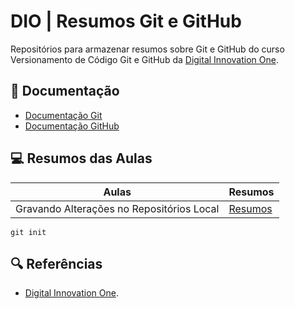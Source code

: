 
# DIO | Resumos Git e GitHub

Repositórios para armazenar resumos sobre Git e GitHub do curso Versionamento de Código Git e GitHub da [Digital Innovation One](htpps://www.dio.me/).

## 📘 Documentação
- [Documentação Git](https://git-scm.com/doc)
- [Documentação GitHub](https://docs.github.com/)


## 💻 Resumos das Aulas 

| Aulas | Resumos |
|-------|---------|
| Gravando Alterações no Repositórios Local | [Resumos]() |

```
git init
```

 ## 🔍 Referências 
- [Digital Innovation One]().

